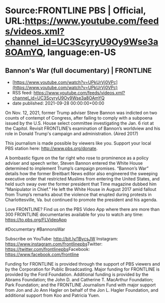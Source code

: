 # Source:FRONTLINE PBS | Official, URL:https://www.youtube.com/feeds/videos.xml?channel_id=UC3ScyryU9Oy9Wse3a8OAmYQ, language:en-US

## Bannon's War (full documentary) | FRONTLINE
 - [https://www.youtube.com/watch?v=UPkUrVj0VPc](https://www.youtube.com/watch?v=UPkUrVj0VPc)
 - RSS feed: https://www.youtube.com/feeds/videos.xml?channel_id=UC3ScyryU9Oy9Wse3a8OAmYQ
 - date published: 2021-09-28 00:00:00+00:00

On Nov. 12, 2021, former Trump adviser Steve Bannon was indicted on two counts of contempt of Congress, after failing to comply with a subpoena issued by the U.S. House select committee investigating the Jan. 6 riot at the Capitol. Revisit FRONTLINE’s examination of Bannon’s worldview and his role in Donald Trump's campaign and administration. (Aired 2017)

This journalism is made possible by viewers like you. Support your local PBS station here: http://www.pbs.org/donate​.

A bombastic figure on the far right who rose to prominence as a policy adviser and speech writer, Steven Bannon entered the White House determined to implement Trump’s campaign promises.  “Bannon’s War” details how the former Breitbart News editor also engineered the sweeping executive order that restricted Muslims from entering the United States, and held such sway over the former president that Time magazine dubbed him “Manipulator in Chief.” He left the White House in August 2017 amid fallout from Trump’s remarks about the violence that erupted during protests in Charlottesville, Va. but continued to promote the president and his agenda.

Love FRONTLINE? Find us on the PBS Video App where there are more than 300 FRONTLINE documentaries available for you to watch any time: https://to.pbs.org/FLVideoApp​ 

#Documentary #BannonsWar

Subscribe on YouTube: http://bit.ly/1BycsJW​
Instagram: https://www.instagram.com/frontlinepbs​
Twitter: https://twitter.com/frontlinepbs​
Facebook: https://www.facebook.com/frontline

Funding for FRONTLINE is provided through the support of PBS viewers and by the Corporation for Public Broadcasting. Major funding for FRONTLINE is provided by the Ford Foundation. Additional funding is provided by the Abrams Foundation; the John D. and Catherine T. MacArthur Foundation; Park Foundation; and the FRONTLINE Journalism Fund with major support from Jon and Jo Ann Hagler on behalf of the Jon L. Hagler Foundation, and additional support from Koo and Patricia Yuen.

